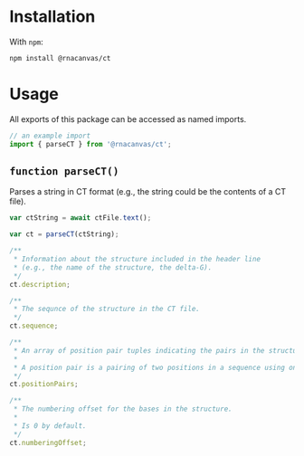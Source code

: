 # Installation

With `npm`:

```
npm install @rnacanvas/ct
```

# Usage

All exports of this package can be accessed as named imports.

```javascript
// an example import
import { parseCT } from '@rnacanvas/ct';
```

## `function parseCT()`

Parses a string in CT format
(e.g., the string could be the contents of a CT file).

```javascript
var ctString = await ctFile.text();

var ct = parseCT(ctString);

/**
 * Information about the structure included in the header line
 * (e.g., the name of the structure, the delta-G).
 */
ct.description;

/**
 * The sequnce of the structure in the CT file.
 */
ct.sequence;

/**
 * An array of position pair tuples indicating the pairs in the structure.
 *
 * A position pair is a pairing of two positions in a sequence using one-based indexing.
 */
ct.positionPairs;

/**
 * The numbering offset for the bases in the structure.
 *
 * Is 0 by default.
 */
ct.numberingOffset;
```
